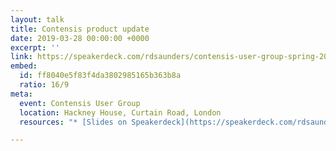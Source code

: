 ```yaml
---
layout: talk
title: Contensis product update
date: 2019-03-28 00:00:00 +0000
excerpt: ''
link: https://speakerdeck.com/rdsaunders/contensis-user-group-spring-2019
embed:
  id: ff8040e5f83f4da3802985165b363b8a
  ratio: 16/9
meta:
  event: Contensis User Group
  location: Hackney House, Curtain Road, London
  resources: "* [Slides on Speakerdeck](https://speakerdeck.com/rdsaunders/contensis-user-group-spring-2019)"

---
```

